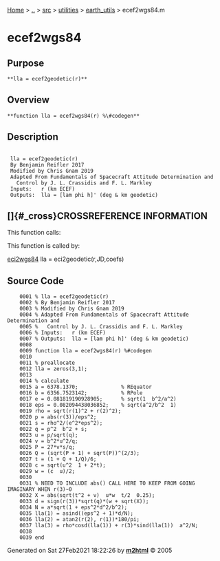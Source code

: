 [Home](../../../../../index.md) \> [..](#) \> [src](#) \> [utilities](#)
\> [earth_utils](index.md) \> ecef2wgs84.m



# ecef2wgs84

## Purpose 

``` 
**lla = ecef2geodetic(r)**
```

## Overview 

``` 
**function lla = ecef2wgs84(r) %\#codegen**
```

## Description 

```
 
 lla = ecef2geodetic(r)
 By Benjamin Reifler 2017
 Modified by Chris Gnam 2019
 Adapted From Fundamentals of Spacecraft Attitude Determination and
   Control by J. L. Crassidis and F. L. Markley
 Inputs:   r (km ECEF)
 Outputs:  lla = [lam phi h]' (deg & km geodetic)

```

## []{#_cross}CROSSREFERENCE INFORMATION 

This function calls:

This function is called by:

   [eci2wgs84](eci2wgs84.md "function lla = eci2wgs84(r, eci2ecef)")
    lla = eci2geodetic(r,JD,coefs)

## Source Code 

```
    0001 % lla = ecef2geodetic(r)
    0002 % By Benjamin Reifler 2017
    0003 % Modified by Chris Gnam 2019
    0004 % Adapted From Fundamentals of Spacecraft Attitude Determination and
    0005 %   Control by J. L. Crassidis and F. L. Markley
    0006 % Inputs:   r (km ECEF)
    0007 % Outputs:  lla = [lam phi h]' (deg & km geodetic)
    0008 
    0009 function lla = ecef2wgs84(r) %#codegen
    0010 
    0011 % preallocate
    0012 lla = zeros(3,1);
    0013 
    0014 % calculate
    0015 a = 6378.1370;              % REquator
    0016 b = 6356.7523142;           % RPole
    0017 e = 0.081819190928905;      % sqrt(1  b^2/a^2)
    0018 eps = 0.082094438036852;    % sqrt(a^2/b^2  1)
    0019 rho = sqrt(r(1)^2 + r(2)^2);
    0020 p = abs(r(3))/eps^2;
    0021 s = rho^2/(e^2*eps^2);
    0022 q = p^2  b^2 + s;
    0023 u = p/sqrt(q);
    0024 v = b^2*u^2/q;
    0025 P = 27*v*s/q;
    0026 Q = (sqrt(P + 1) + sqrt(P))^(2/3);
    0027 t = (1 + Q + 1/Q)/6;
    0028 c = sqrt(u^2  1 + 2*t);
    0029 w = (c  u)/2;
    0030 
    0031 % NEED TO INCLUDE abs() CALL HERE TO KEEP FROM GOING IMAGINARY WHEN r(3)~0
    0032 X = abs(sqrt(t^2 + v)  u*w  t/2  0.25);
    0033 d = sign(r(3))*sqrt(q)*(w + sqrt(X));
    0034 N = a*sqrt(1 + eps^2*d^2/b^2);
    0035 lla(1) = asind((eps^2 + 1)*d/N);
    0036 lla(2) = atan2(r(2), r(1))*180/pi;
    0037 lla(3) = rho*cosd(lla(1)) + r(3)*sind(lla(1))  a^2/N;
    0038 
    0039 end
```



Generated on Sat 27Feb2021 18:22:26 by
**[m2html](http://www.artefact.tk/software/matlab/m2html/ "Matlab Documentation in HTML")**
© 2005